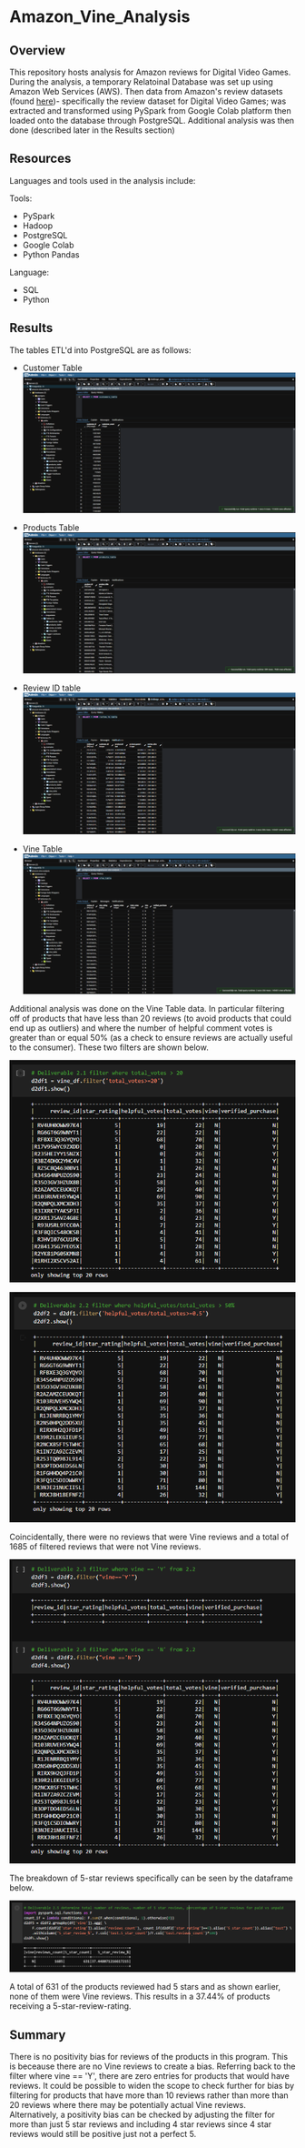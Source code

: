 # Amazon_Vine_Analysis

## Overview

This repository hosts analysis for Amazon reviews for Digital Video Games. During the analysis, a temporary Relatoinal Database was set up using Amazon Web Services (AWS). Then data from Amazon's review datasets (found [here](https://s3.amazonaws.com/amazon-reviews-pds/tsv/index.txt))- specifically the review dataset for Digital Video Games; was extracted and transformed using PySpark from Google Colab platform then loaded onto the database through PostgreSQL. Additional analysis was then done (described later in the Results section)

## Resources

Languages and tools used in the analysis include:

Tools:

* PySpark
* Hadoop
* PostgreSQL
* Google Colab
* Python Pandas

Language:

* SQL
* Python

## Results

The tables ETL'd into PostgreSQL are as follows: 

* Customer Table
![customer_table](/Resources/customers_table.png)

* Products Table
![products_table](/Resources/products_table.png)

* Review ID table
![review_table](/Resources/review_id_table.png)

* Vine Table
![vine_table](/Resources/vine_table.png)

Additional analysis was done on the Vine Table data. In particular filtering off of products that have less than 20 reviews (to avoid products that could end up as outliers) and where the number of helpful comment votes is greater than or equal 50% (as a check to ensure reviews are actually useful to the consumer). These two filters are shown below.

![>20_review](/Resources/2.1.png)

![>=50%Helpful](/Resources/2.2.png)

Coincidentally, there were no reviews that were Vine reviews and a total of 1685 of filtered reviews that were not Vine reviews.

![vine=Y/N](/Resources/2.3-4.png)

The breakdown of 5-star reviews specifically can be seen by the dataframe below.

![5starReview](/Resources/2.5.png)

A total of 631 of the products reviewed had 5 stars and as shown earlier, none of them were Vine reviews. This results in a 37.44% of products receiving a 5-star-review-rating.

## Summary

There is no positivity bias for reviews of the products in this program. This is beceause there are no Vine reviews to create a bias. Referring back to the filter where vine == 'Y', there are zero entries for products that would have reviews. It could be possible to widen the scope to check further for bias by filtering for products that have more than 10 reviews rather than more than 20 reviews where there may be potentially actual Vine reviews. Alternatively, a positivity bias can be checked by adjusting the filter for more than just 5 star reviews and including 4 star reviews since 4 star reviews would still be positive just not a perfect 5.